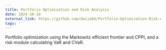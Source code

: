 ```yaml
---
title: Portfolio Optimization and Risk Analysis
date: 2024-10-18
external_link: https://github.com/dwija04/Portfolio-Optimization-Risk-Analysis
tags: ''
---
```


Portfolio optimization using the Markowitz efficient frontier and CPPI, and a risk module calculating VaR and CVaR.

<!--more-->
